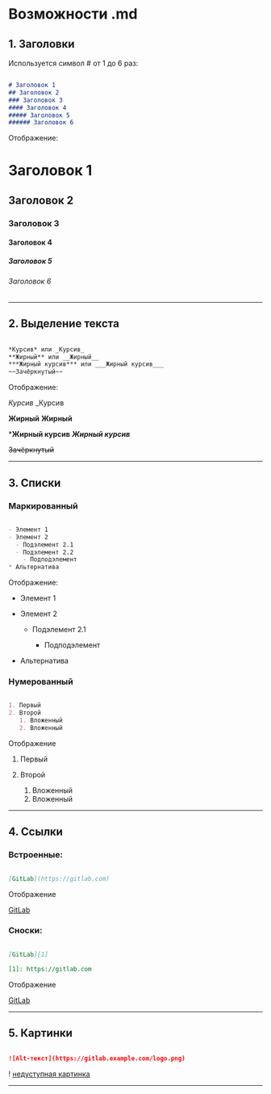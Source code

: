 # Возможности .md

## 1. Заголовки

Используется символ # от 1 до 6 раз:

```md

# Заголовок 1
## Заголовок 2
### Заголовок 3
#### Заголовок 4
##### Заголовок 5
###### Заголовок 6

```

Отображение:

# Заголовок 1

## Заголовок 2

### Заголовок 3

#### Заголовок 4

##### Заголовок 5

###### Заголовок 6

---

## 2. Выделение текста

```md

*Курсив* или _Курсив_
**Жирный** или __Жирный__
***Жирный курсив*** или ___Жирный курсив___
~~Зачёркнутый~~

```

Отображение:

*Курсив*   _Курсив

**Жирный**   __Жирный__

***Жирный курсив**    ___Жирный курсив___

~~Зачёркнутый~~

---

## 3. Списки

### Маркированный

```md

- Элемент 1
- Элемент 2
  - Подэлемент 2.1
  - Подэлемент 2.2
    - Подподэлемент
* Альтернатива

```

Отображение:

- Элемент 1
- Элемент 2

  - Подэлемент 2.1

    - Подподэлемент

* Альтернатива

### Нумерованный

```md

1. Первый
2. Второй
   1. Вложенный
   2. Вложенный

```

Отображение

1. Первый
2. Второй

   1. Вложенный
   2. Вложенный

---

## 4. Ссылки

### Встроенные:

```md

[GitLab](https://gitlab.com)
```

Отображение

[GitLab](https://gitlab.com)

### Сноски:

```md

[GitLab][1]

[1]: https://gitlab.com

```
Отображение

[GitLab][1]

[1]: https://gitlab.com

---

## 5. Картинки

```md

![Alt-текст](https://gitlab.example.com/logo.png)

```

! [недуступная картинка](https://gitlab.example.com/logo.png)




---

